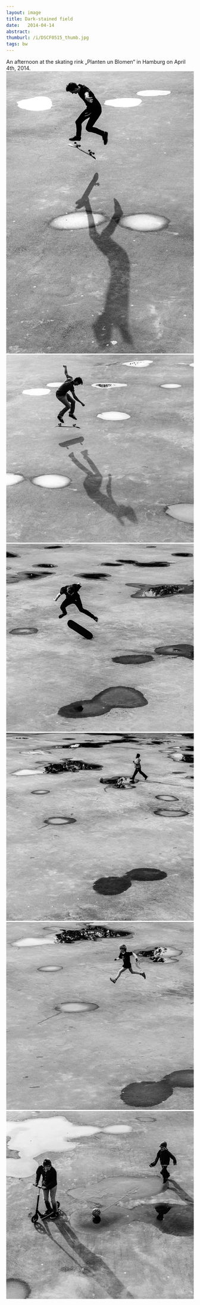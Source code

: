 ```yaml
---
layout: image
title: Dark-stained field
date:   2014-04-14
abstract: 
thumburl: /i/DSCF0515_thumb.jpg
tags: bw
---
```

An afternoon at the skating rink „Planten un Blomen“ in Hamburg on April 4th, 2014.
![](/i/DSCF0539.jpg)
![](/i/DSCF0523.jpg)
![](/i/DSCF0515.jpg)
![](/i/DSCF0486.jpg)
![](/i/DSCF0471.jpg)
![](/i/DSCF0465.jpg)



